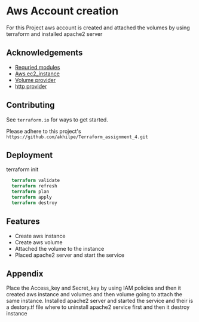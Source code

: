 
# Aws Account creation

For this Project aws account is created and attached the volumes by using terraform 
and installed apache2 server

## Acknowledgements

 - [Requried modules](https://registry.terraform.io/modules/terraform-aws-modules/ec2-instance/aws/latest)
 - [Aws ec2_instance](https://github.com/akhilpe/Terraform_Assignment_3.git)
 - [Volume provider](https://registry.terraform.io/providers/hashicorp/aws/latest/docs/resources/ebs_volume)
 - [http provider](https://registry.terraform.io/providers/hashicorp/http/latest/docs/data-sources/http)


## Contributing


See `terraform.io` for ways to get started.

Please adhere to this project's `https://github.com/akhilpe/Terraform_assignment_4.git`

## Deployment

terraform init

```terraform commands
  terraform validate
  terraform refresh
  terraform plan
  terraform apply
  terraform destroy
```


## Features

- Create aws instance
- Create aws volume
- Attached the volume to the instance
- Placed apache2 server and start the service


## Appendix

Place the Access_key and Secret_key by using IAM policies
and  then it created aws instance and volumes and then volume going to attach the same instance.
Installed apache2 server and started the service 
and their is a destory.tf file where to uninstall 
apache2 service first and then it destroy instance
